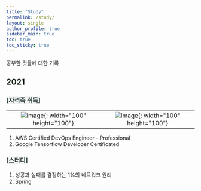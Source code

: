 ```yaml
---
title: "Study"
permalink: /study/
layout: single
author_profile: true
sidebar_main: true
toc: true
toc_sticky: true
---
```

  
공부한  것들에 대한 기록
## <span style="color:#1A261C;">__2021__</span>
    
### <span style="color:#31403E; background-color:#F0F2F2;">[자격즉 취득]</span> 
| | |
|:-:|:-:|
| ![image](https://images.credly.com/size/680x680/images/7fbb805d-ea82-4276-a227-e63121a2844b/AWS-DevOpsEngineer-Professional-2020.png){: width="100" height="100"}| ![image](https://api.accredible.com/v1/frontend/credential_website_embed_image/badge/35801152){: width="100" height="100"} |



 1. AWS Certified DevOps Engineer - Professional  
 2. Google Tensorflow Developer Certificated  

### <span style="color:#31403E; background-color:#F0F2F2;">[스터디]</span>
1. 성공과 실패를  결정하는  1%의 네트워크 원리
2. Spring
